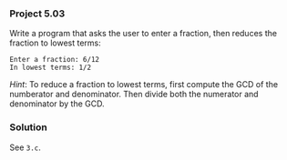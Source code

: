 ### Project 5.03
Write a program that asks the user to enter a fraction, then reduces the
fraction to lowest terms:

```
Enter a fraction: 6/12
In lowest terms: 1/2
```

*Hint*: To reduce a fraction to lowest terms, first compute the GCD of the
numberator and denominator. Then divide both the numerator and denominator by
the GCD.

### Solution
See `3.c`.
